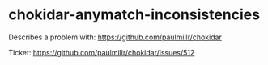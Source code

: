# chokidar-anymatch-inconsistencies

Describes a problem with: https://github.com/paulmillr/chokidar

Ticket: https://github.com/paulmillr/chokidar/issues/512
